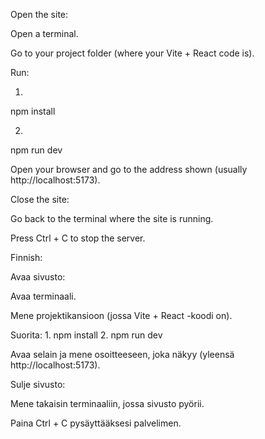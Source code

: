 Open the site:

Open a terminal.

Go to your project folder (where your Vite + React code is).

Run:

1.
npm install

2.
npm run dev

Open your browser and go to the address shown (usually http://localhost:5173).

Close the site:

Go back to the terminal where the site is running.

Press Ctrl + C to stop the server.

Finnish:

Avaa sivusto:

Avaa terminaali.

Mene projektikansioon (jossa Vite + React -koodi on).

Suorita:
1. 
npm install
2.
npm run dev

Avaa selain ja mene osoitteeseen, joka näkyy (yleensä http://localhost:5173).

Sulje sivusto:

Mene takaisin terminaaliin, jossa sivusto pyörii.

Paina Ctrl + C pysäyttääksesi palvelimen.
